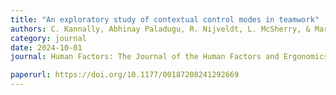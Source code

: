 ```yaml
---
title: "An exploratory study of contextual control modes in teamwork"
authors: C. Kannally, Abhinay Paladugu, R. Nijveldt, L. McSherry, & Martijn IJtsma
category: journal
date: 2024-10-01
journal: Human Factors: The Journal of the Human Factors and Ergonomics Society

paperurl: https://doi.org/10.1177/00187208241292669
---
```


